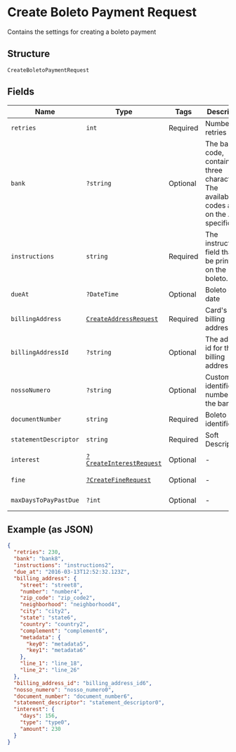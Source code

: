 
# Create Boleto Payment Request

Contains the settings for creating a boleto payment

## Structure

`CreateBoletoPaymentRequest`

## Fields

| Name | Type | Tags | Description | Getter | Setter |
|  --- | --- | --- | --- | --- | --- |
| `retries` | `int` | Required | Number of retries | getRetries(): int | setRetries(int retries): void |
| `bank` | `?string` | Optional | The bank code, containing three characters. The available codes are on the API specification | getBank(): ?string | setBank(?string bank): void |
| `instructions` | `string` | Required | The instructions field that will be printed on the boleto. | getInstructions(): string | setInstructions(string instructions): void |
| `dueAt` | `?DateTime` | Optional | Boleto due date | getDueAt(): ?\DateTime | setDueAt(?\DateTime dueAt): void |
| `billingAddress` | [`CreateAddressRequest`](../../doc/models/create-address-request.md) | Required | Card's billing address | getBillingAddress(): CreateAddressRequest | setBillingAddress(CreateAddressRequest billingAddress): void |
| `billingAddressId` | `?string` | Optional | The address id for the billing address | getBillingAddressId(): ?string | setBillingAddressId(?string billingAddressId): void |
| `nossoNumero` | `?string` | Optional | Customer identification number with the bank | getNossoNumero(): ?string | setNossoNumero(?string nossoNumero): void |
| `documentNumber` | `string` | Required | Boleto identification | getDocumentNumber(): string | setDocumentNumber(string documentNumber): void |
| `statementDescriptor` | `string` | Required | Soft Descriptor | getStatementDescriptor(): string | setStatementDescriptor(string statementDescriptor): void |
| `interest` | [`?CreateInterestRequest`](../../doc/models/create-interest-request.md) | Optional | - | getInterest(): ?CreateInterestRequest | setInterest(?CreateInterestRequest interest): void |
| `fine` | [`?CreateFineRequest`](../../doc/models/create-fine-request.md) | Optional | - | getFine(): ?CreateFineRequest | setFine(?CreateFineRequest fine): void |
| `maxDaysToPayPastDue` | `?int` | Optional | - | getMaxDaysToPayPastDue(): ?int | setMaxDaysToPayPastDue(?int maxDaysToPayPastDue): void |

## Example (as JSON)

```json
{
  "retries": 230,
  "bank": "bank8",
  "instructions": "instructions2",
  "due_at": "2016-03-13T12:52:32.123Z",
  "billing_address": {
    "street": "street8",
    "number": "number4",
    "zip_code": "zip_code2",
    "neighborhood": "neighborhood4",
    "city": "city2",
    "state": "state6",
    "country": "country2",
    "complement": "complement6",
    "metadata": {
      "key0": "metadata5",
      "key1": "metadata6"
    },
    "line_1": "line_18",
    "line_2": "line_26"
  },
  "billing_address_id": "billing_address_id6",
  "nosso_numero": "nosso_numero0",
  "document_number": "document_number6",
  "statement_descriptor": "statement_descriptor0",
  "interest": {
    "days": 156,
    "type": "type0",
    "amount": 230
  }
}
```

